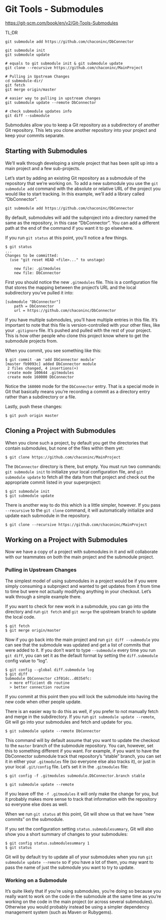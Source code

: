 # Git Tools - Submodules

https://git-scm.com/book/en/v2/Git-Tools-Submodules

TL;DR

```
git submodule add https://github.com/chaconinc/DbConnector

git submodule init
git submodule update 

# equals to git submodule init & git submodule update
git clone --recursive https://github.com/chaconinc/MainProject

# Pulling in Upstream Changes
cd submodule-dir/
git fetch
git merge origin/master

# easier way to pulling in upstream changes
git submodule update --remote DbConnector

# check submodule updates info
git diff --submodule
```

Submodules allow you to keep a Git repository as a subdirectory of another Git repository. This lets you clone another repository into your project and keep your commits separate.

## Starting with Submodules

We’ll walk through developing a simple project that has been split up into a main project and a few sub-projects.

Let’s start by adding an existing Git repository as a submodule of the repository that we’re working on. To add a new submodule you use the `git submodule add` command with the absolute or relative URL of the project you would like to start tracking. In this example, we’ll add a library called “DbConnector”.

```
git submodule add https://github.com/chaconinc/DbConnector
```

By default, submodules will add the subproject into a directory named the same as the repository, in this case “DbConnector”. You can add a different path at the end of the command if you want it to go elsewhere.

If you run `git status` at this point, you'll notice a few things.

```
$ git status
...
Changes to be committed:
  (use "git reset HEAD <file>..." to unstage)

    new file: .gitmodules
    new file: DbConnector
```

First you should notice the new `.gitmodules` file. This is a configuration file that stores the mapping between the project’s URL and the local subdirectory you’ve pulled it into:

```
[submodule "DbConnector"]
	path = DbConnector
	url = https://github.com/chaconinc/DbConnector
```

If you have multiple submodules, you’ll have multiple entries in this file. It’s important to note that this file is version-controlled with your other files, like your `.gitignore` file. It’s pushed and pulled with the rest of your project. This is how other people who clone this project know where to get the submodule projects from.

When you commit, you see something like this:

```
$ git commit -am 'add DbConnector module'
[master fb9093c] added DbConnector module
 2 files changed, 4 insertions(+)
 create mode 100644 .gitmodules
 create mode 160000 DbConnector
```

Notice the `160000` mode for the `DbConnector` entry. That is a special mode in Git that basically means you’re recording a commit as a directory entry rather than a subdirectory or a file.

Lastly, push these changes:

```
$ git push origin master
```

## Cloning a Project with Submodules

When you clone such a project, by default you get the directories that contain submodules, but none of the files within them yet:

```
$ git clone https://github.com/chaconinc/MainProject
```

The `DbConnector` directory is there, but empty. You must run two commands: `git submodule init` to initialize your local configuration file, and `git submodule update` to fetch all the data from that project and check out the appropriate commit listed in your superproject:

```
$ git submodule init
$ git submodule update
```

There is another way to do this which is a little simpler, however. If you pass `--recursive` to the `git clone` command, it will automatically initialize and update each submodule in the repository.

```
$ git clone --recursive https://github.com/chaconinc/MainProject
```

## Working on a Project with Submodules

Now we have a copy of a project with submodules in it and will collaborate with our teammates on both the main project and the submodule project.

### Pulling in Upstream Changes

The simplest model of using submodules in a project would be if you were simply consuming a subproject and wanted to get updates from it from time to time but were not actually modifying anything in your checkout. Let’s walk through a simple example there.

If you want to check for new work in a submodule, you can go into the directory and run `git fetch` and `git merge` the upstream branch to update the local code.

```
$ git fetch
$ git merge origin/master
```

Now if you go back into the main project and run `git diff --submodule` you can see that the submodule was updated and get a list of commits that were added to it. If you don’t want to type `--submodule` every time you run `git diff`, you can set it as the default format by setting the `diff.submodule` config value to “log”.

```
$ git config --global diff.submodule log
$ git diff
Submodule DbConnector c3f01dc..d0354fc:
  > more efficient db routine
  > better connection routine
```

If you commit at this point then you will lock the submodule into having the new code when other people update.

There is an easier way to do this as well, if you prefer to not manually fetch and merge in the subdirectory. If you run `git submodule update --remote`, Git will go into your submodules and fetch and update for you.

```
$ git submodule update --remote DbConnector
```

This command will by default assume that you want to update the checkout to the `master` branch of the submodule repository. You can, however, set this to something different if you want. For example, if you want to have the DbConnector submodule track that repository’s “stable” branch, you can set it in either your `.gitmodules` file (so everyone else also tracks it), or just in your local `.git/config` file. Let’s set it in the `.gitmodules` file:

```
$ git config -f .gitmodules submodule.DbConnector.branch stable

$ git submodule update --remote
```

If you leave off the `-f .gitmodules` it will only make the change for you, but it probably makes more sense to track that information with the repository so everyone else does as well.

When we run `git status` at this point, Git will show us that we have “new commits” on the submodule.

If you set the configuration setting `status.submodulesummary`, Git will also show you a short summary of changes to your submodules:

```
$ git config status.submodulesummary 1
$ git status
```

Git will by default try to update all of your submodules when you run `git submodule update --remote` so if you have a lot of them, you may want to pass the name of just the submodule you want to try to update.

### Working on a Submodule

It’s quite likely that if you’re using submodules, you’re doing so because you really want to work on the code in the submodule at the same time as you’re working on the code in the main project (or across several submodules). Otherwise you would probably instead be using a simpler dependency management system (such as Maven or Rubygems).